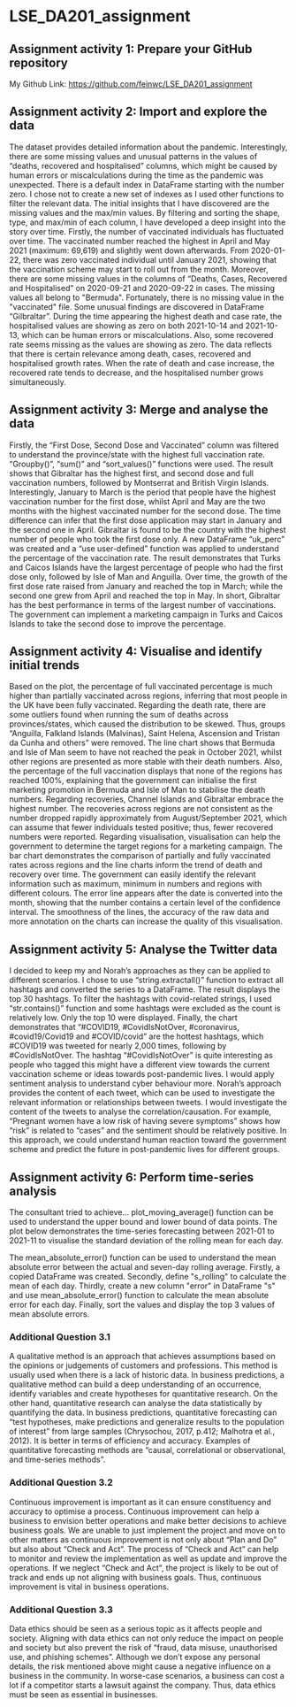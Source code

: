 # LSE_DA201_assignment

## Assignment activity 1: Prepare your GitHub repository

My Github Link: https://github.com/feinwc/LSE_DA201_assignment

## Assignment activity 2: Import and explore the data

The dataset provides detailed information about the pandemic. Interestingly, there are some missing values and unusual patterns in the values of “deaths, recovered and hospitalised” columns, which might be caused by human errors or miscalculations during the time as the pandemic was unexpected.
There is a default index in DataFrame starting with the number zero. I chose not to create a new set of indexes as I used other functions to filter the relevant data. The initial insights that I have discovered are the missing values and the max/min values. By filtering and sorting the shape, type, and max/min of each column, I have developed a deep insight into the story over time. Firstly, the number of vaccinated individuals has fluctuated over time. The vaccinated number reached the highest in April and May 2021 (maximum: 69,619) and slightly went down afterwards. From 2020-01-22, there was zero vaccinated individual until January 2021, showing that the vaccination scheme may start to roll out from the month. Moreover, there are some missing values in the columns of “Deaths, Cases, Recovered and Hospitalised” on 2020-09-21 and 2020-09-22 in cases. The missing values all belong to "Bermuda". Fortunately, there is no missing value in the "vaccinated" file.
Some unusual findings are discovered in DataFrame “Gilbraltar”. During the time appearing the highest death and case rate, the hospitalised values are showing as zero on both 2021-10-14 and 2021-10-13, which can be human errors or miscalculations. Also, some recovered rate seems missing as the values are showing as zero. The data reflects that there is certain relevance among death, cases, recovered and hospitalised growth rates. When the rate of death and case increase, the recovered rate tends to decrease, and the hospitalised number grows simultaneously.

## Assignment activity 3: Merge and analyse the data

Firstly, the “First Dose, Second Dose and Vaccinated” column was filtered to understand the province/state with the highest full vaccination rate. “Groupby()”, “sum()” and “sort_values()” functions were used. The result shows that Gibraltar has the highest first, and second dose and full vaccination numbers, followed by Montserrat and British Virgin Islands. Interestingly, January to March is the period that people have the highest vaccination number for the first dose, whilst April and May are the two months with the highest vaccinated number for the second dose. The time difference can infer that the first dose application may start in January and the second one in April. Gibraltar is found to be the country with the highest number of people who took the first dose only. A new DataFrame “uk_perc” was created and a “use user-defined” function was applied to understand the percentage of the vaccination rate. The result demonstrates that Turks and Caicos Islands have the largest percentage of people who had the first dose only, followed by Isle of Man and Anguilla. Over time, the growth of the first dose rate raised from January and reached the top in March; while the second one grew from April and reached the top in May. In short, Gibraltar has the best performance in terms of the largest number of vaccinations. The government can implement a marketing campaign in Turks and Caicos Islands to take the second dose to improve the percentage.

## Assignment activity 4: Visualise and identify initial trends

Based on the plot, the percentage of full vaccinated percentage is much higher than partially vaccinated across regions, inferring that most people in the UK have been fully vaccinated.
Regarding the death rate, there are some outliers found when running the sum of deaths across provinces/states, which caused the distribution to be skewed. Thus, groups “Anguilla, Falkland Islands (Malvinas), Saint Helena, Ascension and Tristan da Cunha and others” were removed. The line chart shows that Bermuda and Isle of Man seem to have not reached the peak in October 2021, whilst other regions are presented as more stable with their death numbers. Also, the percentage of the full vaccination displays that none of the regions has reached 100%, explaining that the government can initialise the first marketing promotion in Bermuda and Isle of Man to stabilise the death numbers.
Regarding recoveries, Channel Islands and Gibraltar embrace the highest number. The recoveries across regions are not consistent as the number dropped rapidly approximately from August/September 2021, which can assume that fewer individuals tested positive; thus, fewer recovered numbers were reported.
Regarding visualisation, visualisation can help the government to determine the target regions for a marketing campaign. The bar chart demonstrates the comparison of partially and fully vaccinated rates across regions and the line charts inform the trend of death and recovery over time. The government can easily identify the relevant information such as maximum, minimum in numbers and regions with different colours. The error line appears after the date is converted into the month, showing that the number contains a certain level of the confidence interval. The smoothness of the lines, the accuracy of the raw data and more annotation on the charts can increase the quality of this visualisation.

## Assignment activity 5: Analyse the Twitter data

I decided to keep my and Norah’s approaches as they can be applied to different scenarios. I chose to use “string.extractall()” function to extract all hashtags and converted the series to a DataFrame. The result displays the top 30 hashtags. To filter the hashtags with covid-related strings, I used “str.contains()” function and some hashtags were excluded as the count is relatively low. Only the top 10 were displayed. Finally, the chart demonstrates that “#COVID19, #CovidIsNotOver, #coronavirus, #covid19/Covid19 and #COVID/covid” are the hottest hashtags, which #COVID19 was tweeted for nearly 2,000 times, following by #CovidIsNotOver. The hashtag “#CovidIsNotOver” is quite interesting as people who tagged this might have a different view towards the current vaccination scheme or ideas towards post-pandemic lives. I would apply sentiment analysis to understand cyber behaviour more.
Norah’s approach provides the content of each tweet, which can be used to investigate the relevant information or relationships between tweets. I would investigate the content of the tweets to analyse the correlation/causation. For example, “Pregnant women have a low risk of having severe symptoms” shows how “risk” is related to “cases” and the sentiment should be relatively positive. In this approach, we could understand human reaction toward the government scheme and predict the future in post-pandemic lives for different groups.

## Assignment activity 6: Perform time-series analysis

The consultant tried to achieve...
plot_moving_average() function can be used to understand the upper bound and lower bound of data points. The plot below demonstrates the time-series forecasting between 2021-01 to 2021-11 to visualise the standard deviation of the rolling mean for each day.

The mean_absolute_error() function can be used to understand the mean absolute error between the actual and seven-day rolling average. Firstly, a copied DataFrame was created. Secondly, define "s_rolling" to calculate the mean of each day. Thirdly, create a new column "error" in DataFrame "s" and use mean_absolute_error() function to calculate the mean absolute error for each day. Finally, sort the values and display the top 3 values of mean absolute errors.

### Additional Question 3.1
A qualitative method is an approach that achieves assumptions based on the opinions or judgements of customers and professions. This method is usually used when there is a lack of historic data. In business predictions, a qualitative method can build a deep understanding of an occurrence, identify variables and create hypotheses for quantitative research. On the other hand, quantitative research can analyse the data statistically by quantifying the data. In business predictions, quantitative forecasting can “test hypotheses, make predictions and generalize results to the population of interest” from large samples (Chrysochou, 2017, p.412; Malhotra et al., 2012). It is better in terms of efficiency and accuracy. Examples of quantitative forecasting methods are “causal, correlational or observational, and time-series methods”.

### Additional Question 3.2
Continuous improvement is important as it can ensure constituency and accuracy to optimise a process. Continuous improvement can help a business to envision better operations and make better decisions to achieve business goals. We are unable to just implement the project and move on to other matters as continuous improvement is not only about “Plan and Do” but also about “Check and Act”. The process of “Check and Act” can help to monitor and review the implementation as well as update and improve the operations. If we neglect “Check and Act”, the project is likely to be out of track and ends up not aligning with business goals. Thus, continuous improvement is vital in business operations.

### Additional Question 3.3
Data ethics should be seen as a serious topic as it affects people and society. Aligning with data ethics can not only reduce the impact on people and society but also prevent the risk of “fraud, data misuse, unauthorised use, and phishing schemes”. Although we don’t expose any personal details, the risk mentioned above might cause a negative influence on a business in the community. In worse-case scenarios, a business can cost a lot if a competitor starts a lawsuit against the company. Thus, data ethics must be seen as essential in businesses.
